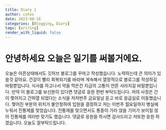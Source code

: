 ```yaml
---
title: Diary 1
author: cotes
date: 2023-08-16
categories: [Blogging, Diary]
tags: [writing]
render_with_liquid: false
---
```


# 안녕하세요 오늘은 일기를 써볼거에요.

오늘은 아픈상태에서도 깃허브 블로그를 꾸마고 작성했습니다. 노력하는데 큰 의미가 있을것 같아요. 
건강이 빨리 회복되기를 바라며 게속해서 열정적으로 블로그를 작성하길 바랄뿐입니다.
식사를 하고나서 약을 먹은건 지금의 고통이 언른 사라지길 바랄뿐입니다.
만약 이 블로그를 보신분이 있다면 댓글로 응원 한번 부탁드립니다.
저의 사정은 간이 찢어지고 간파열 되었다는 소식을 저저번주 금요일날 듣고 바로 응급실로 이동했습니다.
찢어진 부분의 위치가 불안정하여 입원을 결정하고 저는 이번주 월요일까지 병실에 누워서 진통제를 맞았습니다.
진통제를 맞으면서도 통증이 가라 앉을 기미가 보이질 않아 진통제를 여러번 맞기도 했습니다.
댓글로 응원을 하시면 감사드리고 저또한 응원 하겠습니다. 오늘도 잘부탁드립니다.